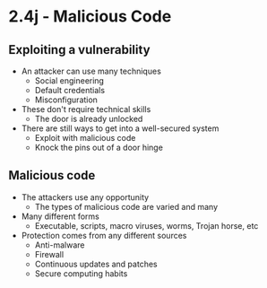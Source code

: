 # 2.4j - Malicious Code
## Exploiting a vulnerability
- An attacker can use many techniques
	- Social engineering
	- Default credentials
	- Misconfiguration
- These don't require technical skills
	- The door is already unlocked
- There are still ways to get into a well-secured system
	- Exploit with malicious code
	- Knock the pins out of a door hinge
## Malicious code
- The attackers use any opportunity
	- The types of malicious code are varied and many
- Many different forms
	- Executable, scripts, macro viruses, worms, Trojan horse, etc
- Protection comes from any different sources
	- Anti-malware
	- Firewall
	- Continuous updates and patches
	- Secure computing habits
